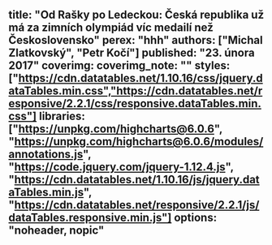 title: "Od Rašky po Ledeckou: Česká republika už má za zimních olympiád víc medailí než Československo"
perex: "hhh"
authors: ["Michal Zlatkovský", "Petr Kočí"]
published: "23. února 2017"
coverimg:
coverimg_note: ""
styles: ["https://cdn.datatables.net/1.10.16/css/jquery.dataTables.min.css","https://cdn.datatables.net/responsive/2.2.1/css/responsive.dataTables.min.css"]
libraries: ["https://unpkg.com/highcharts@6.0.6", "https://unpkg.com/highcharts@6.0.6/modules/annotations.js", "https://code.jquery.com/jquery-1.12.4.js", "https://cdn.datatables.net/1.10.16/js/jquery.dataTables.min.js", "https://cdn.datatables.net/responsive/2.2.1/js/dataTables.responsive.min.js"] 
options: "noheader, nopic"
---
<div id="vekMedailistu"></div>